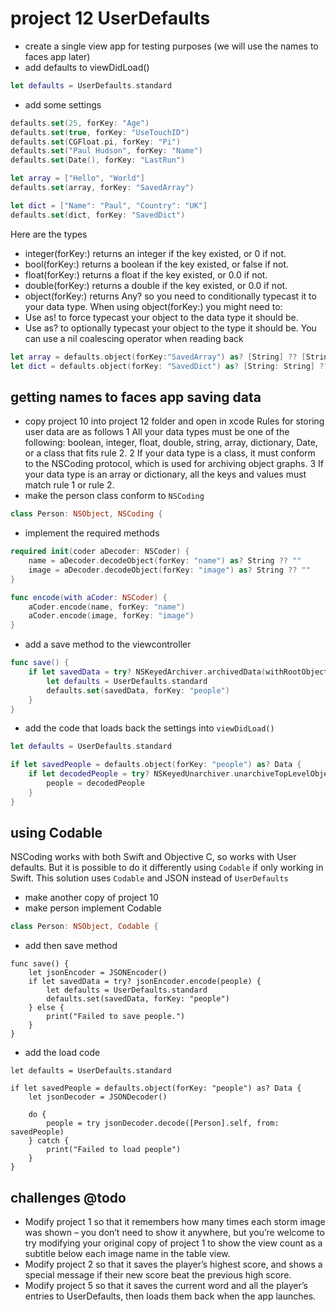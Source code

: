 # project 12 UserDefaults
- create a single view app for testing purposes (we will use the names to faces app later)
- add defaults to viewDidLoad()
```swift
let defaults = UserDefaults.standard
```
- add some settings
```swift
defaults.set(25, forKey: "Age")
defaults.set(true, forKey: "UseTouchID")
defaults.set(CGFloat.pi, forKey: "Pi")
defaults.set("Paul Hudson", forKey: "Name")
defaults.set(Date(), forKey: "LastRun")

let array = ["Hello", "World"]
defaults.set(array, forKey: "SavedArray")

let dict = ["Name": "Paul", "Country": "UK"]
defaults.set(dict, forKey: "SavedDict")
```
Here are the types
- integer(forKey:) returns an integer if the key existed, or 0 if not.
- bool(forKey:) returns a boolean if the key existed, or false if not.
- float(forKey:) returns a float if the key existed, or 0.0 if not.
- double(forKey:) returns a double if the key existed, or 0.0 if not.
- object(forKey:) returns Any? so you need to conditionally typecast it to your data type.
When using  object(forKey:) you might need to:
- Use as! to force typecast your object to the data type it should be.
- Use as? to optionally typecast your object to the type it should be.
You can use a nil coalescing operator when reading back
```swift
let array = defaults.object(forKey:"SavedArray") as? [String] ?? [String]()
let dict = defaults.object(forKey: "SavedDict") as? [String: String] ?? [String: String]()
```
## getting names to faces app saving data
- copy project 10 into project 12 folder and open in xcode
Rules for storing user data are as follows
1 All your data types must be one of the following: boolean, integer, float, double, string, array, dictionary, Date, or a class that fits rule 2.
2 If your data type is a class, it must conform to the NSCoding protocol, which is used for archiving object graphs.
3 If your data type is an array or dictionary, all the keys and values must match rule 1 or rule 2.
- make the person class conform to `NSCoding`
```swift
class Person: NSObject, NSCoding {
```
 - implement the required methods
```swift
required init(coder aDecoder: NSCoder) {
    name = aDecoder.decodeObject(forKey: "name") as? String ?? ""
    image = aDecoder.decodeObject(forKey: "image") as? String ?? ""
}

func encode(with aCoder: NSCoder) {
    aCoder.encode(name, forKey: "name")
    aCoder.encode(image, forKey: "image")
}
```
- add a save method to the viewcontroller
```swift
func save() {
    if let savedData = try? NSKeyedArchiver.archivedData(withRootObject: people, requiringSecureCoding: false) {
        let defaults = UserDefaults.standard
        defaults.set(savedData, forKey: "people")
    }
}
```
- add the code that loads back the settings into `viewDidLoad()`
```swift
let defaults = UserDefaults.standard

if let savedPeople = defaults.object(forKey: "people") as? Data {
    if let decodedPeople = try? NSKeyedUnarchiver.unarchiveTopLevelObjectWithData(savedPeople) as? [Person] {
        people = decodedPeople
    }
}
```
## using Codable
NSCoding works with both Swift and Objective C, so works with User defaults.
But it is possible to do it differently using `Codable` if only working in Swift. 
This solution uses `Codable` and JSON instead of `UserDefaults`
- make another copy of project 10
- make person implement Codable
```swift
class Person: NSObject, Codable {
```
- add then save method
```
func save() {
    let jsonEncoder = JSONEncoder()
    if let savedData = try? jsonEncoder.encode(people) {
        let defaults = UserDefaults.standard
        defaults.set(savedData, forKey: "people")
    } else {
        print("Failed to save people.")
    }
}
```
- add the load code
```
let defaults = UserDefaults.standard

if let savedPeople = defaults.object(forKey: "people") as? Data {
    let jsonDecoder = JSONDecoder()

    do {
        people = try jsonDecoder.decode([Person].self, from: savedPeople)
    } catch {
        print("Failed to load people")
    }
}
```
## challenges @todo
- Modify project 1 so that it remembers how many times each storm image was shown – you don’t need to show it anywhere, but you’re welcome to try modifying your original copy of project 1 to show the view count as a subtitle below each image name in the table view.
- Modify project 2 so that it saves the player’s highest score, and shows a special message if their new score beat the previous high score.
- Modify project 5 so that it saves the current word and all the player’s entries to UserDefaults, then loads them back when the app launches.

